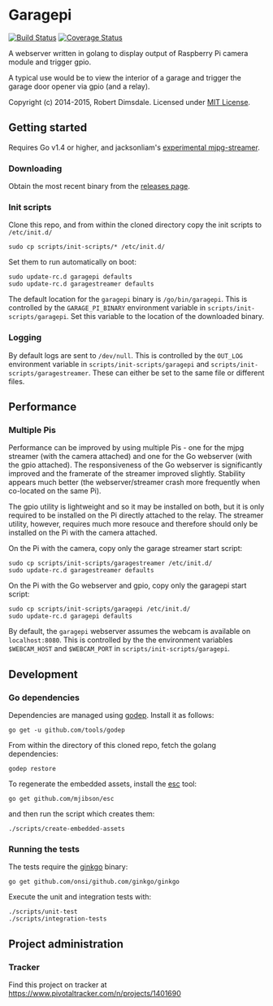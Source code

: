 # Garagepi

[![Build Status](https://travis-ci.org/robdimsdale/garagepi.svg?branch=master)](https://travis-ci.org/robdimsdale/garagepi) [![Coverage Status](https://img.shields.io/coveralls/robdimsdale/garagepi.svg)](https://coveralls.io/r/robdimsdale/garagepi?branch=master)

A webserver written in golang to display output of Raspberry Pi camera module and trigger gpio.

A typical use would be to view the interior of a garage and trigger the garage door opener via gpio (and a relay).

Copyright (c) 2014-2015, Robert Dimsdale. Licensed under [MIT License].

## Getting started

Requires Go v1.4 or higher, and jacksonliam's [experimental mjpg-streamer].

### Downloading

Obtain the most recent binary from the [releases page](https://github.com/robdimsdale/garagepi/releases).

### Init scripts

Clone this repo, and from within the cloned directory copy the init scripts to `/etc/init.d/`

```
sudo cp scripts/init-scripts/* /etc/init.d/
```

Set them to run automatically on boot:

```
sudo update-rc.d garagepi defaults
sudo update-rc.d garagestreamer defaults
```

The default location for the `garagepi` binary is `/go/bin/garagepi`. This is controlled by the `GARAGE_PI_BINARY` environment variable in `scripts/init-scripts/garagepi`. Set this variable to the location of the downloaded binary.

### Logging

By default logs are sent to `/dev/null`. This is controlled by the `OUT_LOG` environment variable in `scripts/init-scripts/garagepi` and `scripts/init-scripts/garagestreamer`. These can either be set to the same file or different files.

## Performance

### Multiple Pis

Performance can be improved by using multiple Pis - one for the mjpg streamer (with the camera attached) and one for the Go webserver (with the gpio attached). The responsiveness of the Go webserver is significantly improved and the framerate of the streamer improved slightly. Stability appears much better (the webserver/streamer crash more frequently when co-located on the same Pi).

The gpio utility is lightweight and so it may be installed on both, but it is only required to be installed on the Pi directly attached to the relay. The streamer utility, however, requires much more resouce and therefore should only be installed on the Pi with the camera attached.

On the Pi with the camera, copy only the garage streamer start script:

```
sudo cp scripts/init-scripts/garagestreamer /etc/init.d/
sudo update-rc.d garagestreamer defaults
```

On the Pi with the Go webserver and gpio, copy only the garagepi start script:

```
sudo cp scripts/init-scripts/garagepi /etc/init.d/
sudo update-rc.d garagepi defaults
```

By default, the `garagepi` webserver assumes the webcam is available on `localhost:8080`. This is controlled by the the environment variables `$WEBCAM_HOST` and `$WEBCAM_PORT` in `scripts/init-scripts/garagepi`.

[MIT License]: https://github.com/robdimsdale/garagepi/raw/master/LICENSE

[experimental mjpg-streamer]: https://github.com/jacksonliam/mjpg-streamer

## Development

### Go dependencies

Dependencies are managed using [godep](https://github.com/tools/godep). Install it as follows:

```
go get -u github.com/tools/godep
```

From within the directory of this cloned repo, fetch the golang dependencies:

```
godep restore
```

To regenerate the embedded assets, install the [esc](https://github.com/mjibson/esc) tool:

```
go get github.com/mjibson/esc
```

and then run the script which creates them:

```
./scripts/create-embedded-assets
```

### Running the tests

The tests require the [ginkgo](https://github.com/onsi/ginkgo/) binary:

```
go get github.com/onsi/github.com/ginkgo/ginkgo
```

Execute the unit and integration tests with:

```
./scripts/unit-test
./scripts/integration-tests
```

## Project administration

### Tracker

Find this project on tracker at https://www.pivotaltracker.com/n/projects/1401690
